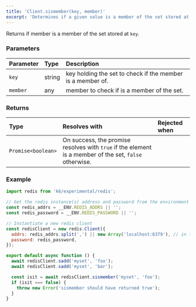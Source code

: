 ```yaml
---
title: 'Client.sismember(key, member)'
excerpt: 'Determines if a given value is a member of the set stored at `key`.'
---
```


Returns if member is a member of the set stored at `key`.

### Parameters

| Parameter | Type   | Description                                                |
| :-------- | :----- | :--------------------------------------------------------- |
| `key`     | string | key holding the set to check if the member is a member of. |
| `member`  | any    | member to check if is a member of the set.                 |


### Returns

| Type               | Resolves with                                                                                                     | Rejected when |
| :----------------- | :------------------------------------------------------------------------------------------------------------- | :------- |
| `Promise<boolean>` | On success, the promise resolves with `true` if the element is a member of the set, `false` otherwise. |          |

### Example

<CodeGroup labels={[]}>

```javascript
import redis from 'k6/experimental/redis';

// Get the redis instance(s) address and password from the environment
const redis_addrs = __ENV.REDIS_ADDRS || '';
const redis_password = __ENV.REDIS_PASSWORD || '';

// Instantiate a new redis client
const redisClient = new redis.Client({
  addrs: redis_addrs.split(',') || new Array('localhost:6379'), // in the form of 'host:port', separated by commas
  password: redis_password,
});

export default async function () {
  await redisClient.sadd('myset', 'foo');
  await redisClient.sadd('myset', 'bar');

  const isit = await redisClient.sismember('myset', 'foo');
  if (isit === false) {
    throw new Error('sismember should have returned true');
  }
}
```

</CodeGroup>